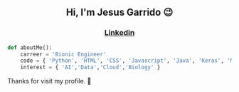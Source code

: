 <h2 align="center">Hi, I'm Jesus Garrido  😉 </h2>
<h3 align="center"><a href="http://www.linkedin.com/in/jesusgarridobionic">Linkedin</a></h3>

```python
def aboutMe():
	carreer = 'Bionic Engineer'
	code = { 'Python', 'HTML', 'CSS', 'Javascript', 'Java', 'Keras', 'Matlab' }
	interest = { 'AI','Data','Cloud','Biology' }
```

Thanks for visit my profile. 👋
